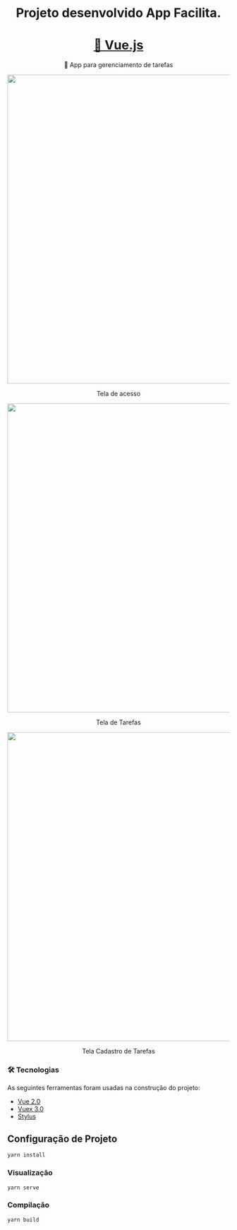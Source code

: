 <h1 align="center">Projeto desenvolvido App Facilita.</h1>
<h1 align="center">
    <a href="https://pt-br.reactjs.org/">🔗 Vue.js</a>
</h1>
<p align="center">🚀 App para gerenciamento de tarefas</p>

<div align="center">
<img src="https://user-images.githubusercontent.com/70987497/178858847-42cd1e77-f07b-4ab7-96be-24b394d0282e.png" width="700px" />
</div>

<p align="center">Tela de acesso</p>

<div align="center">
<img src="https://user-images.githubusercontent.com/70987497/178866757-235360c0-d46f-45b6-a435-afb70aaf00ee.png" width="700px" />
</div>

<p align="center">Tela de Tarefas</p>

<div align="center">
<img src="https://user-images.githubusercontent.com/70987497/178867088-f7cd10be-c608-4fcc-9681-5c6193221e5f.png" width="700px" />
</div>

<p align="center">Tela Cadastro de Tarefas</p>


### 🛠 Tecnologias
As seguintes ferramentas foram usadas na construção do projeto:

- [Vue 2.0](https://vuejs.org/)
- [Vuex 3.0](https://v3.vuex.vuejs.org/)
- [Stylus](https://stylus-lang.com/)


## Configuração de Projeto
```
yarn install
```

### Visualização
```
yarn serve
```

### Compilação
```
yarn build
```

